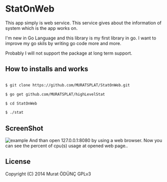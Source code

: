 StatOnWeb
=============

This app simply is web service. This service gives about the information of system which is the app works on.


I'm new in Go Language and this library is my first library in go. I want to improve my go skils by writing go code more and more.


Probably I will not support the package at long term support.

How to installs and works
------------

```sh

$ git clone https://github.com/MURATSPLAT/StatOnWeb.git

$ go get github.com/MURATSPLAT/highLevelStat

$ cd StatOnWeb

$ ./stat

```
ScreenShot
----------
![example](https://github.com/MURATSPLAT/StatOnWeb/blob/master/screenshots/example.png)
And than open 127.0.0.1:8080 by using a web browser. Now you can see the percent of cpu(s) usage at opened web page..

License
--------
Copyright (C) 2014 Murat ÖDÜNÇ  GPLv3


